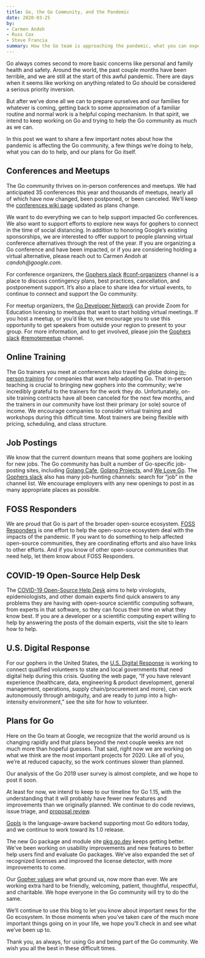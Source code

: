 ```yaml
---
title: Go, the Go Community, and the Pandemic
date: 2020-03-25
by:
- Carmen Andoh
- Russ Cox
- Steve Francia
summary: How the Go team is approaching the pandemic, what you can expect from us, and what you can do.
---
```



Go always comes second to more
basic concerns like personal and family health and safety.
Around the world, the past couple months have been terrible,
and we are still at the start of this awful pandemic.
There are days when it seems like working on
anything related to Go should be considered a serious priority inversion.

But after we’ve done all we can
to prepare ourselves and our families for whatever is coming,
getting back to some approximation of a familiar routine
and normal work is a helpful coping mechanism.
In that spirit, we intend to keep working on Go
and trying to help the Go community as much as we can.

In this post we want to share a few important notes about
how the pandemic is affecting the Go community,
a few things we’re doing to help, what you can do to help,
and our plans for Go itself.

## Conferences and Meetups

The Go community thrives on in-person conferences and meetups.
We had anticipated 35 conferences this year
and thousands of meetups, nearly all of which have
now changed, been postponed, or been canceled.
We’ll keep the
[conferences wiki page](/wiki/Conferences)
updated as plans change.

We want to do everything we can to help support impacted Go conferences.
We also want to support efforts to explore
new ways for gophers to connect in the time of social distancing.
In addition to honoring Google’s existing sponsorships,
we are interested to offer support to people planning
virtual conference alternatives through the rest of the year.
If you are organizing a Go conference and have been impacted,
or if you are considering holding a virtual alternative,
please reach out to Carmen Andoh at _candoh@google.com_.

For conference organizers,
the [Gophers slack](https://gophers.slack.com)
[#conf-organizers](https://app.slack.com/client/T029RQSE6/C97B0NCVD) channel
is a place to discuss contingency plans,
best practices, cancellation, and postponement support.
It’s also a place to share idea for virtual events,
to continue to connect and support the Go community.

For meetup organizers,
the [Go Developer Network](https://www.meetup.com/pro/go)
can provide Zoom for Education licensing to meetups
that want to start holding virtual meetings.
If you host a meetup, or you’d like to, we encourage you
to use this opportunity to get speakers from outside your
region to present to your group.
For more information, and to get involved,
please join
the [Gophers slack](https://gophers.slack.com)
[#remotemeetup](https://app.slack.com/client/T029RQSE6/C152YB9UZ) channel.

## Online Training

The Go trainers you meet at conferences also travel the globe doing
[in-person training](/learn/)
for companies that want help adopting Go.
That in-person teaching is crucial to bringing
new gophers into the community;
we’re incredibly grateful to the trainers for the work they do.
Unfortunately, on-site training contracts have all been canceled
for the next few months, and the trainers in our community
have lost their primary (or sole) source of income.
We encourage companies to consider virtual training
and workshops during this difficult time.
Most trainers are being flexible with pricing,
scheduling, and class structure.

## Job Postings

We know that the current downturn means that some
gophers are looking for new jobs.
The Go community has built a number of Go-specific job-posting sites, including
[Golang Cafe](https://golang.cafe/),
[Golang Projects](https://www.golangprojects.com/),
and
[We Love Go](https://www.welovegolang.com).
The [Gophers slack](https://gophers.slack.com)
also has many job-hunting channels: search for “job” in the channel list.
We encourage employers with any new openings to post in as
many appropriate places as possible.

## FOSS Responders

We are proud that Go is part of the broader open-source ecosystem.
[FOSS Responders](https://fossresponders.com)
is one effort to help the open-source ecosystem
deal with the impacts of the pandemic.
If you want to do something to help affected open-source communities,
they are coordinating efforts and also have links to other efforts.
And if you know of other open-source communities that need help,
let them know about FOSS Responders.

## COVID-19 Open-Source Help Desk

The [COVID-19 Open-Source Help Desk](https://covid-oss-help.org/)
aims to help virologists, epidemiologists, and other domain experts
find quick answers to any problems they are having with
open-source scientific computing software,
from experts in that software,
so they can focus their time on what they know best.
If you are a developer or a scientific computing expert
willing to help by answering the posts of the domain experts,
visit the site to learn how to help.

## U.S. Digital Response

For our gophers in the United States,
the [U.S. Digital Response](https://www.usdigitalresponse.org/)
is working to connect qualified volunteers to
state and local governments that need digital help
during this crisis.
Quoting the web page,
“If you have relevant experience
(healthcare, data, engineering & product development,
general management, operations, supply chain/procurement and more),
can work autonomously through ambiguity,
and are ready to jump into a high-intensity environment,”
see the site for how to volunteer.

## Plans for Go

Here on the Go team at Google, we recognize that the
world around us is changing rapidly
and that plans beyond the next couple weeks
are not much more than hopeful guesses.
That said, right now we are working
on what we think are the most important projects for 2020.
Like all of you, we’re at reduced capacity, so the work
continues slower than planned.

Our analysis of the Go 2019 user survey is almost complete,
and we hope to post it soon.

At least for now, we intend to keep to our timeline for Go 1.15,
with the understanding that it will probably have fewer new features
and improvements than we originally planned.
We continue to do code reviews, issue triage,
and [proposal review](/s/proposal-minutes).

[Gopls](https://go.googlesource.com/tools/+/refs/heads/master/gopls/README.md)
is the language-aware backend supporting most Go editors today,
and we continue to work toward its 1.0 release.

The new Go package and module site [pkg.go.dev](https://pkg.go.dev)
keeps getting better.
We’ve been working on usability improvements
and new features to better help users find and evaluate Go packages.
We’ve also expanded the set of recognized licenses and improved the
license detector, with more improvements to come.

Our [Gopher values](/conduct#values)
are what ground us, now more than ever.
We are working extra hard to be friendly, welcoming,
patient, thoughtful, respectful, and charitable.
We hope everyone in the Go community will try to do the same.

We’ll continue to use this blog to let you know about
important news for the Go ecosystem.
In those moments when you’ve taken care of the much more
important things going on in your life,
we hope you’ll check in and see what we’ve been up to.

Thank you, as always, for using Go and being part of the Go community.
We wish you all the best in these difficult times.
